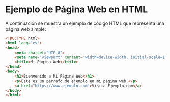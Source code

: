 
# Ejemplo de Página Web en HTML

A continuación se muestra un ejemplo de código HTML que representa una página web simple:

```html
<!DOCTYPE html>
<html lang="es">
<head>
    <meta charset="UTF-8">
    <meta name="viewport" content="width=device-width, initial-scale=1.0">
    <title>Mi Página Web</title>
</head>
<body>
    <h1>Bienvenido a Mi Página Web</h1>
    <p>Este es un párrafo de ejemplo en mi página web.</p>
    <a href="https://www.ejemplo.com">Visita Ejemplo.com</a>
</body>
</html>
```
